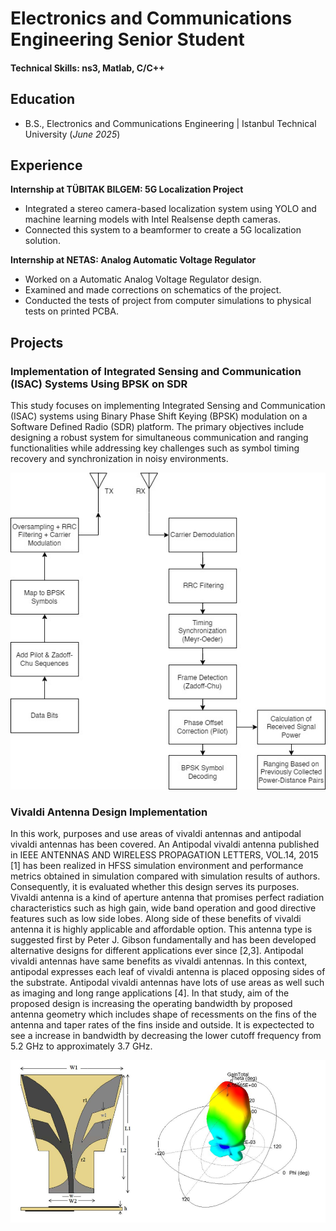 # Electronics and Communications Engineering Senior Student

#### Technical Skills: ns3, Matlab, C/C++ 

## Education			        		
- B.S., Electronics and Communications Engineering | Istanbul Technical University (_June 2025_)

## Experience
**Internship at TÜBITAK BILGEM: 5G Localization Project**
- Integrated a stereo camera-based localization system using YOLO and machine learning models with Intel Realsense depth cameras.
- Connected this system to a beamformer to create a 5G localization solution.

**Internship at NETAS: Analog Automatic Voltage Regulator**
- Worked on a Automatic Analog Voltage Regulator design.
- Examined and made corrections on schematics of the project.
- Conducted the tests of project from computer simulations to physical tests on printed PCBA.

## Projects
### Implementation of Integrated Sensing and Communication (ISAC) Systems Using BPSK on SDR
This study focuses on implementing Integrated Sensing and Communication (ISAC) systems using Binary Phase Shift Keying (BPSK) modulation on a Software Defined Radio (SDR) platform. The primary objectives include designing a robust system for simultaneous communication and ranging functionalities while addressing key challenges such as symbol timing recovery and synchronization in noisy environments.

![System Overview](/assets/bpsk_isac.jpg)

### Vivaldi Antenna Design Implementation
In this work, purposes and use areas of vivaldi antennas and antipodal vivaldi antennas has 
been covered. An Antipodal vivaldi antenna published in IEEE ANTENNAS AND 
WIRELESS PROPAGATION LETTERS, VOL.14, 2015 [1] has been realized in HFSS 
simulation environment and performance metrics obtained in simulation compared with 
simulation results of authors. Consequently, it is evaluated whether this design serves its 
purposes.  
Vivaldi antenna is a kind of aperture antenna that promises perfect radiation characteristics 
such as high gain, wide band operation and good directive features such as low side lobes. 
Along side of these benefits of vivaldi antenna it is highly applicable and affordable option. 
This antenna type is suggested first by Peter J. Gibson fundamentally and has been developed 
alternative designs for different applications ever since [2,3]. Antipodal vivaldi antennas have 
same benefits as vivaldi antennas. In this context, antipodal expresses each leaf of vivaldi 
antenna is placed opposing sides of the substrate. Antipodal vivaldi antennas have lots of use 
areas as well such as imaging and long range applications [4]. In that study, aim of the 
proposed design is increasing the operating bandwidth by proposed antenna geometry which 
includes shape of recessments on the fins of the antenna and taper rates of the fins inside and 
outside. It is expectected to see a increase in bandwidth by decreasing the lower cutoff 
frequency from 5.2 GHz to approximately 3.7 GHz. 

![antenna](assets/vivaldi_project.png)



